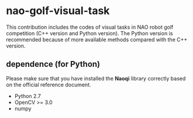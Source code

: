 # nao-golf-visual-task
This contribution includes the codes of visual tasks in NAO robot golf competition (C++ version and Python version). 
The Python version is recommended because of more available methods compared with the C++ version.

## dependence (for Python)
Please make sure that you have installed the **Naoqi** library correctly based on the official reference document.

 - Python 2.7
 - OpenCV >= 3.0
 - numpy
